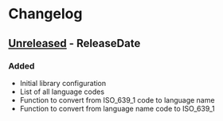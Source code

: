 # Changelog
<!-- next-header -->
## [Unreleased] - ReleaseDate
### Added
* Initial library configuration
* List of all language codes
* Function to convert from ISO_639_1 code to language name
* Function to convert from language name code to ISO_639_1

<!-- next-url -->
[Unreleased]: https://github.com/wois-org/ISO_639_1_ex/compare/408dd94...HEAD